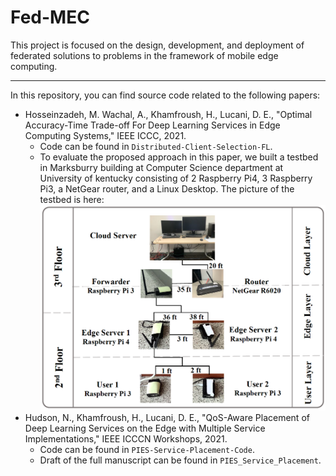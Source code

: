 # Fed-MEC
This project is focused on the design, development, and deployment of federated solutions to problems in the framework of mobile edge computing.

***

In this repository, you can find source code related to the following papers:

* Hosseinzadeh, M. Wachal, A., Khamfroush, H., Lucani, D. E., "Optimal Accuracy-Time Trade-off For Deep Learning Services in Edge Computing Systems," IEEE ICCC, 2021.
  * Code can be found in `Distributed-Client-Selection-FL`.
  * To evaluate the proposed approach in this paper, we built a testbed in Marksburry building at Computer Science department at University of kentucky consisting of 2 Raspberry Pi4, 3 Raspberry Pi3, a NetGear router, and a Linux Desktop. The picture of the testbed is here: ![Screenshot](image.png)
* Hudson, N., Khamfroush, H., Lucani, D. E., "QoS-Aware Placement of Deep Learning Services on the Edge with Multiple Service Implementations," IEEE ICCCN Workshops, 2021.
  * Code can be found in `PIES-Service-Placement-Code`.
  * Draft of the full manuscript can be found in `PIES_Service_Placement`.

